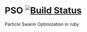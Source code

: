 PSO [![Build Status](https://travis-ci.org/hale/bss.png?branch=master)](https://travis-ci.org/hale/bss)
===

Particle Swarm Optimization in ruby
